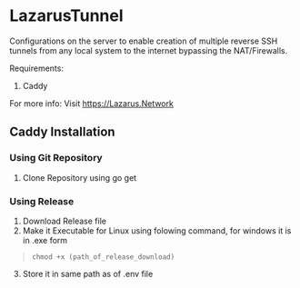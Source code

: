 # LazarusTunnel
Configurations on the server to enable creation of multiple reverse SSH tunnels from any local system to the internet bypassing the NAT/Firewalls.

Requirements:
1. Caddy

For more info: Visit https://Lazarus.Network

## Caddy Installation

### Using Git Repository
1. Clone Repository using go get 


### Using Release
1. Download Release file
2. Make it Executable for Linux using folowing command, for windows it is in .exe form
> `chmod +x (path_of_release_download)`
3. Store it in same path as of .env file